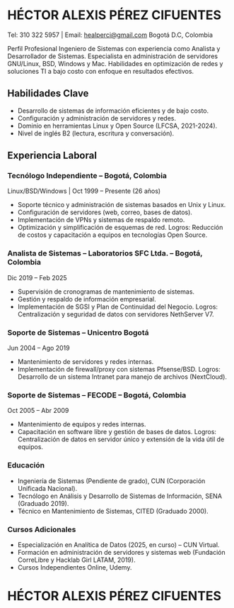 # HÉCTOR ALEXIS PÉREZ CIFUENTES

Tel: 310 322 5957 | Email: healperci@gmail.com Bogotá D.C, Colombia

Perfil Profesional
Ingeniero de Sistemas con experiencia como Analista y Desarrollador de Sistemas. Especialista en administración de servidores GNU/Linux, BSD, Windows y Mac. Habilidades en optimización de redes y soluciones TI a bajo costo con enfoque en resultados efectivos.
## Habilidades Clave

-	Desarrollo de sistemas de información eficientes y de bajo costo.
-	Configuración y administración de servidores y redes.
-	Dominio en herramientas Linux y Open Source (LFCSA, 2021-2024).
-	Nivel de inglés B2 (lectura, escritura y conversación).

## Experiencia Laboral
### Tecnólogo Independiente – Bogotá, Colombia

Linux/BSD/Windows | Oct 1999 – Presente (26 años)
-	Soporte técnico y administración de sistemas basados en Unix y Linux.
-	Configuración de servidores (web, correo, bases de datos).
-	Implementación de VPNs y sistemas de respaldo remoto.
-	Optimización y simplificación de esquemas de red. 
Logros: Reducción de costos y capacitación a equipos en tecnologías Open Source.

### Analista de Sistemas – Laboratorios SFC Ltda. – Bogotá, Colombia
Dic 2019 – Feb 2025
-	Supervisión de cronogramas de mantenimiento de sistemas.
-	Gestión y respaldo de información empresarial.
-	Implementación de SGSI y Plan de Continuidad del Negocio. Logros: Centralización y seguridad de datos con servidores NethServer V7.

### Soporte de Sistemas – Unicentro Bogotá
Jun 2004 – Ago 2019
-	Mantenimiento de servidores y redes internas.
- Implementación de firewall/proxy con sistemas Pfsense/BSD.
Logros: Desarrollo de un sistema Intranet para manejo de archivos (NextCloud).

### Soporte de Sistemas – FECODE – Bogotá, Colombia
Oct 2005 – Abr 2009
-	Mantenimiento de equipos y redes internas.
-	Capacitación en software libre y gestión de bases de datos. 
Logros: Centralización de datos en servidor único y extensión de la vida útil de equipos.

### Educación
-	Ingeniería de Sistemas (Pendiente de grado), CUN (Corporación Unificada Nacional).
-	Tecnólogo en Análisis y Desarrollo de Sistemas de Información, SENA (Graduado 2019).
-	Técnico en Mantenimiento de Sistemas, CITED (Graduado 2000).

### Cursos Adicionales
-	Especialización en Analítica de Datos (2025, en curso) – CUN Virtual.
-	Formación en administración de servidores y sistemas web (Fundación CorreLibre y Hacklab Girl LATAM, 2019).
-	Cursos Independientes Online, Udemy.

# HÉCTOR ALEXIS PÉREZ CIFUENTES

